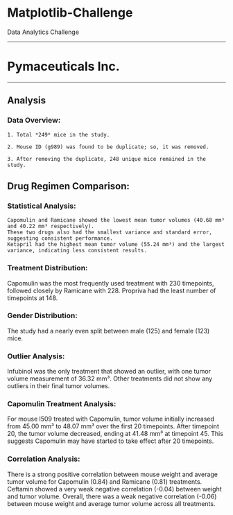 # Matplotlib-Challenge
Data Analytics Challenge
______________________________________________________
# Pymaceuticals Inc.
---

## Analysis

### Data Overview:

    1. Total *249* mice in the study.

    2. Mouse ID (g989) was found to be duplicate; so, it was removed.
    
    3. After removing the duplicate, 248 unique mice remained in the study.

    

## Drug Regimen Comparison:

### Statistical Analysis:

    Capomulin and Ramicane showed the lowest mean tumor volumes (40.68 mm³ and 40.22 mm³ respectively).
    These two drugs also had the smallest variance and standard error, suggesting consistent performance.
    Ketapril had the highest mean tumor volume (55.24 mm³) and the largest variance, indicating less consistent results.

### Treatment Distribution:

Capomulin was the most frequently used treatment with 230 timepoints, followed closely by Ramicane with 228.
Propriva had the least number of timepoints at 148.

### Gender Distribution:
The study had a nearly even split between male (125) and female (123) mice.

### Outlier Analysis:

Infubinol was the only treatment that showed an outlier, with one tumor volume measurement of 36.32 mm³.
Other treatments did not show any outliers in their final tumor volumes.

### Capomulin Treatment Analysis:
For mouse l509 treated with Capomulin, tumor volume initially increased from 45.00 mm³ to 48.07 mm³ over the first 20 timepoints.
After timepoint 20, the tumor volume decreased, ending at 41.48 mm³ at timepoint 45.
This suggests Capomulin may have started to take effect after 20 timepoints.

### Correlation Analysis:
There is a strong positive correlation between mouse weight and average tumor volume for Capomulin (0.84) and Ramicane (0.81) treatments.
Ceftamin showed a very weak negative correlation (-0.04) between weight and tumor volume.
Overall, there was a weak negative correlation (-0.06) between mouse weight and average tumor volume across all treatments.
